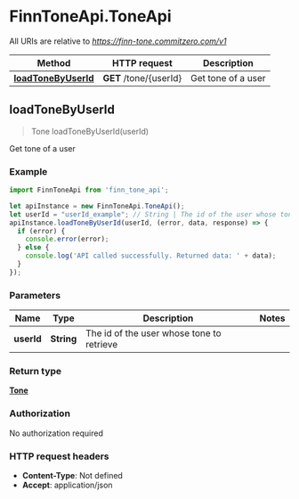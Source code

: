 # FinnToneApi.ToneApi

All URIs are relative to *https://finn-tone.commitzero.com/v1*

Method | HTTP request | Description
------------- | ------------- | -------------
[**loadToneByUserId**](ToneApi.md#loadToneByUserId) | **GET** /tone/{userId} | Get tone of a user



## loadToneByUserId

> Tone loadToneByUserId(userId)

Get tone of a user

### Example

```javascript
import FinnToneApi from 'finn_tone_api';

let apiInstance = new FinnToneApi.ToneApi();
let userId = "userId_example"; // String | The id of the user whose tone to retrieve
apiInstance.loadToneByUserId(userId, (error, data, response) => {
  if (error) {
    console.error(error);
  } else {
    console.log('API called successfully. Returned data: ' + data);
  }
});
```

### Parameters


Name | Type | Description  | Notes
------------- | ------------- | ------------- | -------------
 **userId** | **String**| The id of the user whose tone to retrieve |

### Return type

[**Tone**](Tone.md)

### Authorization

No authorization required

### HTTP request headers

- **Content-Type**: Not defined
- **Accept**: application/json

